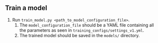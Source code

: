 ## Train a model
1. Run `train_model.py <path_to_model_configuration_file>`.
	1. The `model_configuration_file` should be a YAML file containing all the parameters as seen in `training_configs/settings_v1.yml`.
	2. The trained model should be saved in the `models/` directory. 
